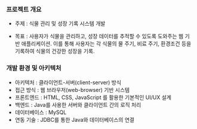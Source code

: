 ### 프로젝트 개요

* 주제 : 식물 관리 및 성장 기록 시스템 개발

* 목표 : 사용자가 식물을 관리하고, 성장 데이터를 추적할 수 있도록 도와주는 웹 기반 애플리케이션. 이를 통해 사용자는 각 식물의 물 주기, 비료 주기, 환경조건 등을 기록하여 식물의 건강한 성장을 기록.


### 개발 환경 및 아키텍처

* 아키텍처 : 클라이언트-서버(client-server) 방식
* 접근 방식 : 웹 브라우저(web-browser) 기반 시스템
* 프론트엔드 : HTML, CSS, JavaScript 를 활용한 기본적인 UI/UX 설계
* 백엔드 : Java를 사용한 서버와 클라이언트 간의 로직 처리
* 데이터베이스 : MySQL
* 연동 기술 : JDBC를 통한 Java와 데이터베이스의 연결
